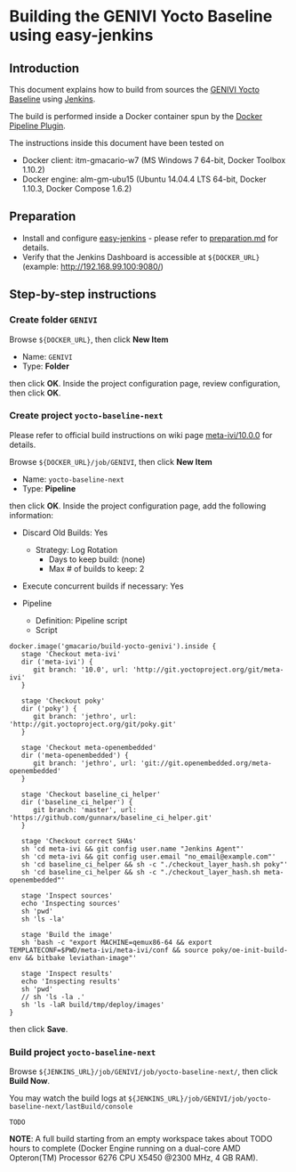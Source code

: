 # Building the GENIVI Yocto Baseline using easy-jenkins

## Introduction

<!-- (2016-02-30 16:40 CEST) -->

This document explains how to build from sources the [GENIVI Yocto Baseline](https://at.projects.genivi.org/wiki/display/PROJ/meta-ivi) using [Jenkins](https://jenkins-ci.org/).

The build is performed inside a Docker container spun by the [Docker Pipeline Plugin](https://wiki.jenkins-ci.org/display/JENKINS/CloudBees+Docker+Pipeline+Plugin).

The instructions inside this document have been tested on

* Docker client: itm-gmacario-w7 (MS Windows 7 64-bit, Docker Toolbox 1.10.2)
* Docker engine: alm-gm-ubu15 (Ubuntu 14.04.4 LTS 64-bit, Docker 1.10.3, Docker Compose 1.6.2)

## Preparation

* Install and configure [easy-jenkins](https://github.com/gmacario/easy-jenkins) - please refer to [preparation.md](https://github.com/gmacario/easy-jenkins/blob/master/docs/preparation.md) for details.
* Verify that the Jenkins Dashboard is accessible at `${DOCKER_URL}` (example: http://192.168.99.100:9080/)

## Step-by-step instructions

### Create folder `GENIVI`

Browse `${DOCKER_URL}`, then click **New Item**

* Name: `GENIVI`
* Type: **Folder**

then click **OK**. Inside the project configuration page, review configuration, then click **OK**.

### Create project `yocto-baseline-next`

<!-- (2016-03-31 09:40 CEST) -->

<!-- Adapted from http://go.genivi.org/go/admin/pipelines/yocto-baseline-next/general -->

Please refer to official build instructions on wiki page [meta-ivi/10.0.0](https://at.projects.genivi.org/wiki/x/UYKw) for details.

Browse `${DOCKER_URL}/job/GENIVI`, then click **New Item**

* Name: `yocto-baseline-next`
* Type: **Pipeline**

then click **OK**. Inside the project configuration page, add the following information:

* Discard Old Builds: Yes
  - Strategy: Log Rotation
    - Days to keep build: (none)
    - Max # of builds to keep: 2
* Execute concurrent builds if necessary: Yes

* Pipeline
  - Definition: Pipeline script
  - Script

```
docker.image('gmacario/build-yocto-genivi').inside {
   stage 'Checkout meta-ivi'
   dir ('meta-ivi') {
      git branch: '10.0', url: 'http://git.yoctoproject.org/git/meta-ivi'
   }

   stage 'Checkout poky'
   dir ('poky') {
      git branch: 'jethro', url: 'http://git.yoctoproject.org/git/poky.git'
   }

   stage 'Checkout meta-openembedded'
   dir ('meta-openembedded') {
      git branch: 'jethro', url: 'git://git.openembedded.org/meta-openembedded'
   }

   stage 'Checkout baseline_ci_helper'
   dir ('baseline_ci_helper') {
      git branch: 'master', url: 'https://github.com/gunnarx/baseline_ci_helper.git'
   }

   stage 'Checkout correct SHAs'
   sh 'cd meta-ivi && git config user.name "Jenkins Agent"'
   sh 'cd meta-ivi && git config user.email "no_email@example.com"'
   sh 'cd baseline_ci_helper && sh -c "./checkout_layer_hash.sh poky"'
   sh 'cd baseline_ci_helper && sh -c "./checkout_layer_hash.sh meta-openembedded"'
   
   stage 'Inspect sources'
   echo 'Inspecting sources'
   sh 'pwd'
   sh 'ls -la'

   stage 'Build the image'
   sh 'bash -c "export MACHINE=qemux86-64 && export TEMPLATECONF=$PWD/meta-ivi/meta-ivi/conf && source poky/oe-init-build-env && bitbake leviathan-image"'
   
   stage 'Inspect results'
   echo 'Inspecting results'
   sh 'pwd'
   // sh 'ls -la .'
   sh 'ls -laR build/tmp/deploy/images'
}
```

then click **Save**.

### Build project `yocto-baseline-next`

Browse `${JENKINS_URL}/job/GENIVI/job/yocto-baseline-next/`, then click **Build Now**.

You may watch the build logs at `${JENKINS_URL}/job/GENIVI/job/yocto-baseline-next/lastBuild/console`

<!-- (2016-03-31 09:45 CEST) http://alm-gm-ubu15.solarma.it:9080/job/GENIVI/job/yocto-baseline-next-NEW2/2/console -->

```
TODO
```

**NOTE**: A full build starting from an empty workspace takes about TODO hours to complete (Docker Engine running on a dual-core AMD Opteron(TM) Processor 6276 CPU X5450 @2300 MHz, 4 GB RAM).

<!-- EOF -->
